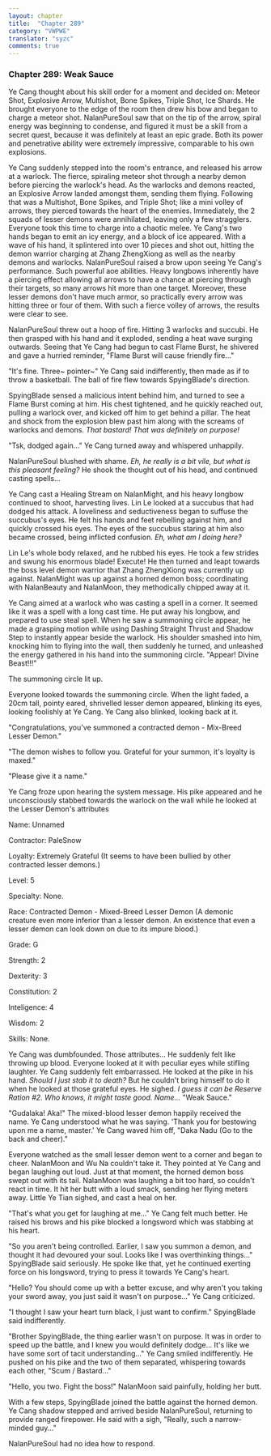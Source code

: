 ```yaml
---
layout: chapter
title:  "Chapter 289"
category: "VWPWE"
translator: "syzc"
comments: true
---
```


### Chapter 289: Weak Sauce

Ye Cang thought about his skill order for a moment and decided on: Meteor Shot, Explosive Arrow, Multishot, Bone Spikes, Triple Shot, Ice Shards. He brought everyone to the edge of the room then drew his bow and began to charge a meteor shot. NalanPureSoul saw that on the tip of the arrow, spiral energy was beginning to condense, and figured it must be a skill from a secret quest, because it was definitely at least an epic grade. Both its power and penetrative ability were extremely impressive, comparable to his own explosions.

Ye Cang suddenly stepped into the room's entrance, and released his arrow at a warlock. The fierce, spiraling meteor shot through a nearby demon before piercing the warlock's head. As the warlocks and demons reacted, an Explosive Arrow landed amongst them, sending them flying. Following that was a Multishot, Bone Spikes, and Triple Shot; like a mini volley of arrows, they pierced towards the heart of the enemies. Immediately, the 2 squads of lesser demons were annihilated, leaving only a few stragglers. Everyone took this time to charge into a chaotic melee. Ye Cang's two hands began to emit an icy energy, and a block of ice appeared. With a wave of his hand, it splintered into over 10 pieces and shot out, hitting the demon warrior charging at Zhang ZhengXiong as well as the nearby demons and warlocks. NalanPureSoul raised a brow upon seeing Ye Cang's performance. Such powerful aoe abilities. Heavy longbows inherently have a piercing effect allowing all arrows to have a chance at piercing through their targets, so many arrows hit more than one target. Moreover, these lesser demons don't have much armor, so practically every arrow was hitting three or four of them. With such a fierce volley of arrows, the results were clear to see.

NalanPureSoul threw out a hoop of fire. Hitting 3 warlocks and succubi. He then grasped with his hand and it exploded, sending a heat wave surging outwards. Seeing that Ye Cang had begun to cast Flame Burst, he shivered and gave a hurried reminder, "Flame Burst will cause friendly fire..."

"It's fine. Three~ pointer~" Ye Cang said indifferently, then made as if to throw a basketball. The ball of fire flew towards SpyingBlade's direction.

SpyingBlade sensed a malicious intent behind him, and turned to see a Flame Burst coming at him. His chest tightened, and he quickly reached out, pulling a warlock over, and kicked off him to get behind a pillar. The heat and shock from the explosion blew past him along with the screams of warlocks and demons. *That bastard! That was definitely on purpose!*

"Tsk, dodged again..." Ye Cang turned away and whispered unhappily.

NalanPureSoul blushed with shame. *Eh, he really is a bit vile, but what is this pleasant feeling?* He shook the thought out of his head, and continued casting spells...

Ye Cang cast a Healing Stream on NalanMight, and his heavy longbow continued to shoot, harvesting lives. Lin Le looked at a succubus that had dodged his attack. A loveliness and seductiveness began to suffuse the succubus's eyes. He felt his hands and feet rebelling against him, and quickly crossed his eyes. The eyes of the succubus staring at him also became crossed, being inflicted confusion. *Eh, what am I doing here?*

Lin Le's whole body relaxed, and he rubbed his eyes. He took a few strides and swung his enormous blade! Execute! He then turned and leapt towards the boss level demon warrior that Zhang ZhengXiong was currently up against. NalanMight was up against a horned demon boss; coordinating with NalanBeauty and NalanMoon, they methodically chipped away at it.

Ye Cang aimed at a warlock who was casting a spell in a corner. It seemed like it was a spell with a long cast time. He put away his longbow, and prepared to use steal spell. When he saw a summoning circle appear, he made a grasping motion while using Dashing Straight Thrust and Shadow Step to instantly appear beside the warlock. His shoulder smashed into him, knocking him to flying into the wall, then suddenly he turned, and unleashed the energy gathered in his hand into the summoning circle. "Appear! Divine Beast!!!" 

The summoning circle lit up.

Everyone looked towards the summoning circle. When the light faded, a 20cm tall, pointy eared, shrivelled lesser demon appeared, blinking its eyes, looking foolishly at Ye Cang. Ye Cang also blinked, looking back at it.

"Congratulations, you've summoned a contracted demon - Mix-Breed Lesser Demon."

"The demon wishes to follow you. Grateful for your summon, it's loyalty is maxed."

"Please give it a name."

Ye Cang froze upon hearing the system message. His pike appeared and he unconsciously stabbed towards the warlock on the wall while he looked at the Lesser Demon's attributes

Name: Unnamed

Contractor: PaleSnow

Loyalty: Extremely Grateful (It seems to have been bullied by other contracted lesser demons.)

Level: 5

Specialty: None.

Race: Contracted Demon - Mixed-Breed Lesser Demon (A demonic creature even more inferior than a lesser demon. An existence that even a lesser demon can look down on due to its impure blood.)

Grade: G

Strength: 2

Dexterity: 3

Constitution: 2

Inteligence: 4

Wisdom: 2

Skills: None.

Ye Cang was dumbfounded. Those attributes... He suddenly felt like throwing up blood. Everyone looked at it with peculiar eyes while stifling laughter. Ye Cang suddenly felt embarrassed. He looked at the pike in his hand. *Should I just stab it to death?* But he couldn't bring himself to do it when he looked at those grateful eyes. He sighed. *I guess it can be Reserve Ration #2. Who knows, it might taste good. Name...* "Weak Sauce."

"Gudalaka! Aka!" The mixed-blood lesser demon happily received the name. Ye Cang understood what he was saying. 'Thank you for bestowing upon me a name, master.' Ye Cang waved him off, "Daka Nadu (Go to the back and cheer)."

Everyone watched as the small lesser demon went to a corner and began to cheer. NalanMoon and Wu Na couldn't take it. They pointed at Ye Cang and began laughing out loud. Just at that moment, the horned demon boss swept out with its tail. NalanMoon was laughing a bit too hard, so couldn't react in time. It hit her butt with a loud smack, sending her flying meters away. Little Ye Tian sighed, and cast a heal on her.

"That's what you get for laughing at me..." Ye Cang felt much better. He raised his brows and his pike blocked a longsword which was stabbing at his heart.

"So you aren't being controlled. Earlier, I saw you summon a demon, and thought it had devoured your soul. Looks like I was overthinking things..." SpyingBlade said seriously. He spoke like that, yet he continued exerting force on his longsword, trying to press it towards Ye Cang's heart.

"Hello? You should come up with a better excuse, and why aren't you taking your sword away, you just said it wasn't on purpose..." Ye Cang criticized.

"I thought I saw your heart turn black, I just want to confirm." SpyingBlade said indifferently.

"Brother SpyingBlade, the thing earlier wasn't on purpose. It was in order to speed up the battle, and I knew you would definitely dodge... It's like we have some sort of tacit understanding..." Ye Cang smiled indifferently. He pushed on his pike and the two of them separated, whispering towards each other, "Scum / Bastard..." 

"Hello, you two. Fight the boss!" NalanMoon said painfully, holding her butt.

With a few steps, SpyingBlade joined the battle against the horned demon. Ye Cang shadow stepped and arrived beside NalanPureSoul, returning to provide ranged firepower. He said with a sigh, "Really, such a narrow-minded guy..."

NalanPureSoul had no idea how to respond.

